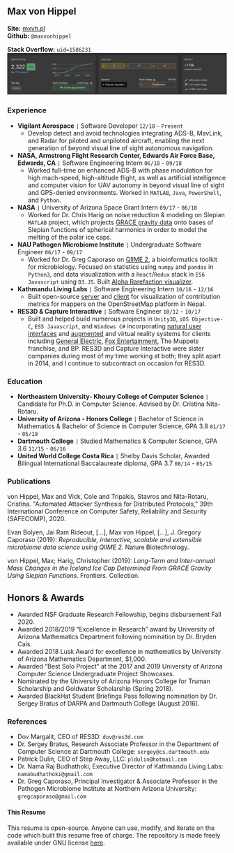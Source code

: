 
## Max von Hippel
**Site:** [mxvh.pl](http://mxvh.pl)<br>
**Github:** `@maxvonhippel` 
<!-- ![Github Banner](github.png) -->
**Stack Overflow:** `uid=1586231`
![Stack Overflow Banner](stackoverflow.png)

### Experience

* **Vigilant Aerospace** `|` Software Developer `12/18` - `Present`
	* Develop detect and avoid technologies integrating ADS-B, MavLink, and Radar for piloted and unpiloted aircraft, enabling the next generation of beyond visual line of sight autonomous navigation.
* **NASA, Armstrong Flight Research Center, Edwards Air Force Base, Edwards, CA** `|` Software Engineering Intern `06/18` - `09/18`
	* Worked full-time on enhanced ADS-B with phase modulation for high mach-speed, high-altitude flight, as well as artificial intelligence and computer vision for UAV autonomy in beyond visual line of sight and GPS-denied environments. Worked in `MATLAB`, `Java`, `PowerShell`, and `Python`.
* **NASA** `|` University of Arizona Space Grant Intern `09/17` - `06/18`
	* Worked for Dr. Chris Harig on noise reduction & modeling on Slepian `MATLAB` project, which projects [GRACE gravity data](https://grace.jpl.nasa.gov/data/get-data/) onto bases of Slepian functions of spherical harmonics in order to model the melting of the polar ice caps.
* **NAU Pathogen Microbiome Institute** `|` Undergraduate Software Engineer `06/17` - `09/17`
	* Worked for Dr. Greg Caporaso on [QIIME 2](http://qiime2.org/), a bioinformatics toolkit for microbiology.  Focused on statistics using `numpy` and `pandas` in `Python3`, and data visualization with a `React`/`Redux` stack in `ES6 Javascript` using `D3.JS`.  Built [Alpha Rarefaction visualizer](https://github.com/qiime2/q2-diversity/pull/128).
* **Kathmandu Living Labs** `|` Software Engineering Intern `10/16` - `12/16`
	* Built open-source [server](https://github.com/maxvonhippel/OSMHistoryServer) and [client](https://github.com/maxvonhippel/NepalOSMHistory) for visualization of contribution metrics for mappers on the OpenStreetMap platform in Nepal.
* **RES3D & Capture Interactive** `|` Software Engineer `10/12` - `10/17`
	* Built and helped build numerous projects in `Unity3D`, `iOS Objective-C`, `ES5 Javascript`, and `Windows C#` incorporating [natural user interfaces](https://vimeo.com/132862551) and [augmented](https://vimeo.com/194551673) and virtual reality systems for clients including [General Electric](http://mxvh.pl/GE/), [Fox Entertainment](https://www.polygon.com/2014/7/31/5946153/x-men-pacific-rim-oculus-rift-comic-con), The Muppets franchise, and BP.  RES3D and Capture Interactive were sister companies during most of my time working at both; they split apart in 2014, and I continue to subcontract on occasion for RES3D.

### Education

* **Northeastern University- Khoury College of Computer Science** `|` Candidate for Ph.D. in Computer Science.  Advised by Dr. Cristina Nita-Rotaru.
* **University of Arizona - Honors College** `|` Bachelor of Science in Mathematics & Bachelor of Science in Computer Science, GPA 3.8 `01/17` - `05/19`
* **Dartmouth College** `|` Studied Mathematics & Computer Science, GPA 3.6 `11/15` - `06/16`
* **United World College Costa Rica** `|` Shelby Davis Scholar, Awarded Bilingual International Baccalaureate diploma, GPA 3.7 `08/14` - `05/15`

### Publications

<div data-badge-details="right" data-badge-type="large-donut" data-doi="arXiv:2004.01220v3" data-hide-no-mentions="true" class="altmetric-embed"></div>

von Hippel, Max and Vick, Cole and Tripakis, Stavros and Nita-Rotaru, Cristina. "Automated Attacker Synthesis for Distributed Protocols," 39th International Conference on Computer Safety, Reliability and Security (SAFECOMP), 2020.

<div data-badge-details="right" data-badge-type="large-donut" data-doi="10.1038/s41587-019-0209-9" data-hide-no-mentions="true" class="altmetric-embed"></div>

Evan Bolyen, Jai Ram Rideout, […], Max von Hippel, [...], J. Gregory Caporaso (2019): <i>Reproducible, interactive, scalable and extensible microbiome data science using QIIME 2</i>.  Nature Biotechnology.

<div data-badge-details="right" data-badge-type="large-donut" data-doi="10.3389/feart.2019.00171" data-hide-no-mentions="true" class="altmetric-embed"></div>

von Hippel, Max; Harig, Christopher (2019): <i>Long-Term and Inter-annual Mass Changes in the Iceland Ice Cap Determined From GRACE Gravity Using Slepian Functions</i>. Frontiers. Collection.

## Honors & Awards

* Awarded NSF Graduate Research Fellowship, begins disbursement Fall 2020.
* Awarded 2018/2019 “Excellence in Research” award by University of Arizona Mathematics Department following nomination by Dr. Bryden Cais.
* Awarded 2018 Lusk Award for excellence in mathematics by University of Arizona Mathematics Department, $1,000.
* Awarded “Best Solo Project” at the 2017 and 2019 University of Arizona Computer Science Undergraduate Project Showcases.
* Nominated by the University of Arizona Honors College for Truman Scholarship and Goldwater Scholarship (Spring 2018).
* Awarded BlackHat Student Briefings Pass following nomination by Dr. Sergey Bratus of DARPA and Dartmouth College (August 2016).

### References

* Dov Margalit, CEO of RES3D: `dov@res3d.com`
* Dr. Sergey Bratus, Research Associate Professor in the Department of Computer Science at Dartmouth College: `sergey@cs.dartmouth.edu`
* Patrick Dulin, CEO of Step Away, LLC: `pldulin@hotmail.com`
* Dr. Nama Raj Budhathoki, Executive Director of Kathmandu Living Labs:
`namabudhathoki@gmail.com`
* Dr. Greg Caporaso, Principal Investigator & Associate Professor in the Pathogen Microbiome Institute at Northern Arizona University: `gregcaporaso@gmail.com`

#### This Resume

This resume is open-source.  Anyone can use, modify, and iterate on the code which built this resume free of charge.  The repository is made freely available under GNU license [here](https://github.com/maxvonhippel/resume).
